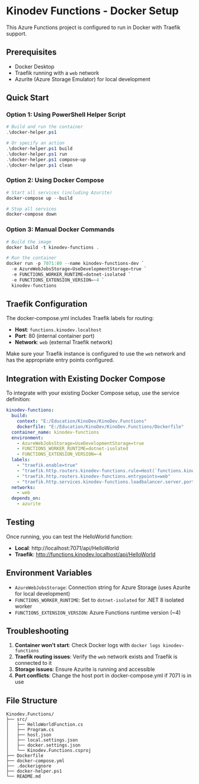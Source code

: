 # Kinodev Functions - Docker Setup

This Azure Functions project is configured to run in Docker with Traefik support.

## Prerequisites

- Docker Desktop
- Traefik running with a `web` network
- Azurite (Azure Storage Emulator) for local development

## Quick Start

### Option 1: Using PowerShell Helper Script

```powershell
# Build and run the container
.\docker-helper.ps1

# Or specify an action
.\docker-helper.ps1 build
.\docker-helper.ps1 run
.\docker-helper.ps1 compose-up
.\docker-helper.ps1 clean
```

### Option 2: Using Docker Compose

```powershell
# Start all services (including Azurite)
docker-compose up --build

# Stop all services
docker-compose down
```

### Option 3: Manual Docker Commands

```powershell
# Build the image
docker build -t kinodev-functions .

# Run the container
docker run -p 7071:80 --name kinodev-functions-dev `
  -e AzureWebJobsStorage=UseDevelopmentStorage=true `
  -e FUNCTIONS_WORKER_RUNTIME=dotnet-isolated `
  -e FUNCTIONS_EXTENSION_VERSION=~4 `
  kinodev-functions
```

## Traefik Configuration

The docker-compose.yml includes Traefik labels for routing:

- **Host**: `functions.kinodev.localhost`
- **Port**: 80 (internal container port)
- **Network**: `web` (external Traefik network)

Make sure your Traefik instance is configured to use the `web` network and has the appropriate entry points configured.

## Integration with Existing Docker Compose

To integrate with your existing Docker Compose setup, use the service definition:

```yaml
kinodev-functions:
  build: 
    context: "E:/Education/KinoDev/KinoDev.Functions"
    dockerfile: "E:/Education/KinoDev/KinoDev.Functions/Dockerfile"
  container_name: kinodev-functions
  environment:
    - AzureWebJobsStorage=UseDevelopmentStorage=true
    - FUNCTIONS_WORKER_RUNTIME=dotnet-isolated
    - FUNCTIONS_EXTENSION_VERSION=~4
  labels:
    - "traefik.enable=true"
    - "traefik.http.routers.kinodev-functions.rule=Host(`functions.kinodev.localhost`)"
    - "traefik.http.routers.kinodev-functions.entrypoints=web"
    - "traefik.http.services.kinodev-functions.loadbalancer.server.port=80"
  networks:
    - web
  depends_on:
    - azurite   
```

## Testing

Once running, you can test the HelloWorld function:

- **Local**: http://localhost:7071/api/HelloWorld
- **Traefik**: http://functions.kinodev.localhost/api/HelloWorld

## Environment Variables

- `AzureWebJobsStorage`: Connection string for Azure Storage (uses Azurite for local development)
- `FUNCTIONS_WORKER_RUNTIME`: Set to `dotnet-isolated` for .NET 8 isolated worker
- `FUNCTIONS_EXTENSION_VERSION`: Azure Functions runtime version (~4)

## Troubleshooting

1. **Container won't start**: Check Docker logs with `docker logs kinodev-functions`
2. **Traefik routing issues**: Verify the `web` network exists and Traefik is connected to it
3. **Storage issues**: Ensure Azurite is running and accessible
4. **Port conflicts**: Change the host port in docker-compose.yml if 7071 is in use

## File Structure

```
Kinodev.Functions/
├── src/
│   ├── HelloWorldFunction.cs
│   ├── Program.cs
│   ├── host.json
│   ├── local.settings.json
│   ├── docker.settings.json
│   └── Kinodev.Functions.csproj
├── Dockerfile
├── docker-compose.yml
├── .dockerignore
├── docker-helper.ps1
└── README.md
```
